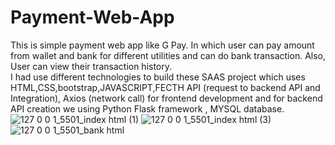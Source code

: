 # Payment-Web-App
This is simple payment web app like G Pay. In which user can pay amount from wallet and bank for different utilities and can do bank transaction. Also, User can view their transaction history.  
I had use different technologies to build these SAAS project which uses HTML,CSS,bootstrap,JAVASCRIPT,FECTH API (request to backend API and Integration), Axios (network call) for frontend development and for backend API creation we using Python Flask framework , MYSQL database.
![127 0 0 1_5501_index html (1)](https://user-images.githubusercontent.com/69165172/230549749-458e70b4-a744-4a9f-b45c-0cd803f02f30.png)
![127 0 0 1_5501_index html (3)](https://user-images.githubusercontent.com/69165172/230549982-362128f5-b8d4-4fb1-a172-366687c669ee.png)
![127 0 0 1_5501_bank html](https://user-images.githubusercontent.com/69165172/230550104-8e5ba73c-b3e9-43e1-91fd-62a52f1e037f.png)
